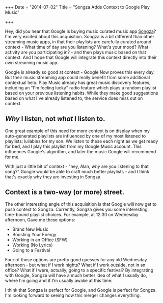 +++
Date = "2014-07-02"
Title = "Songza Adds Context to Google Play Music"

+++

Hey, did you hear that Google is buying music curated music app [Songza][1]? I'm  very excited about this acquisition. Songza is a bit different than other streaming music apps, in that their playlists are carefully curated around context - What time of day are you listening? What's your mood? What activity are you participating in? - and then plays music based on that context. And I hope that Google will integrate this context directly into their own streaming music app.  

Google is already so good at context - Google Now proves this every day. But their music streaming app could really benefit from some additional contextual help. Play Music already has great music discovery features, including an "I'm feeling lucky" radio feature which plays a random playlist based on your previous listening habits. While they make good suggestions based on what I've already listened to, the service does miss out on context. 

## *Why* I listen, not *what* I listen to. 

One great example of this need for more context is on display when my auto-generated playlists are influenced by one of my most listened to playlists: lullabies for my son. We listen to these each night as we get ready for bed, and I play this playlist from my Google Music account. This influences Google's algorithm, and later the music Google will recommend for me.  

With just a little bit of context - "hey, Alan, *why* are you listening to that song?" Google would be able to craft much better playlists - and I think that's exactly why they are investing in Songza. 

## Context is a two-way (or more) street. 
 
The other interesting angle of this acquisition is that Google will now get to push context to Songza. Currently, Songza gives you some interesting, time-bound playlist choices. For example, at 12:30 on Wednesday afternoon, Gave me these options:  

* Brand New Music
* Boosting Your Energy
* Working in an Office (SFW)
* Working (No Lyrics)
* Going to a Festival  

Four of those options are pretty good guesses for any old Wednesday afternoon - but what if I work nights? What if I work outside, not in an office? What if I were, actually, going to a specific festival? By integrating with Google, Songza will have a much better idea of what I usually do, where I'm going and if I'm usually awake at this time. 

I think that Songza is perfect for Google, and Google is perfect for Songza. I'm looking forward to seeing how this merger changes everything.


[1]: //songza.com/ 
